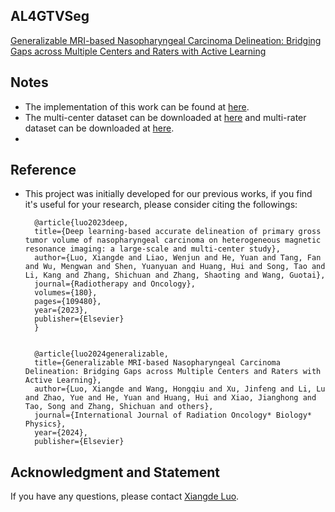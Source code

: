## AL4GTVSeg
[Generalizable MRI-based Nasopharyngeal Carcinoma Delineation: Bridging Gaps across Multiple Centers and Raters with Active Learning](https://www.sciencedirect.com/science/article/pii/S0360301624036447)

## Notes
* The implementation of this work can be found at [here](https://github.com/whq-xxh/SFADA-GTV-Seg).
* The multi-center dataset can be downloaded at [here](https://github.com/whq-xxh/SFADA-GTV-Seg) and multi-rater dataset can be downloaded at [here](https://mmis2024.com/).
* 
## Reference
* This project was initially developed for our previous works, if you find it's useful for your research, please consider citing the followings:

        @article{luo2023deep,
        title={Deep learning-based accurate delineation of primary gross tumor volume of nasopharyngeal carcinoma on heterogeneous magnetic resonance imaging: a large-scale and multi-center study},
        author={Luo, Xiangde and Liao, Wenjun and He, Yuan and Tang, Fan and Wu, Mengwan and Shen, Yuanyuan and Huang, Hui and Song, Tao and Li, Kang and Zhang, Shichuan and Zhang, Shaoting and Wang, Guotai},
        journal={Radiotherapy and Oncology},
        volumes={180},
        pages={109480},
        year={2023},
        publisher={Elsevier}
        }


        @article{luo2024generalizable,
        title={Generalizable MRI-based Nasopharyngeal Carcinoma Delineation: Bridging Gaps across Multiple Centers and Raters with Active Learning},
        author={Luo, Xiangde and Wang, Hongqiu and Xu, Jinfeng and Li, Lu and Zhao, Yue and He, Yuan and Huang, Hui and Xiao, Jianghong and Tao, Song and Zhang, Shichuan and others},
        journal={International Journal of Radiation Oncology* Biology* Physics},
        year={2024},
        publisher={Elsevier}

## Acknowledgment and Statement
If you have any questions, please contact [Xiangde Luo](https://luoxd1996.github.io).
